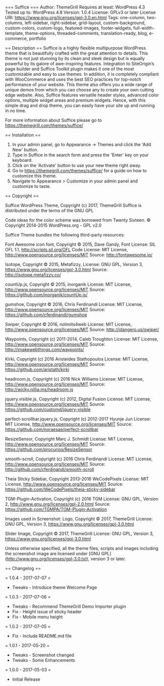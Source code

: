 === Suffice ===
Author: ThemeGrill
Requires at least: WordPress 4.3
Tested up to: WordPress 4.8
Version: 1.0.4
License: GPLv3 or later
License URI: https://www.gnu.org/licenses/gpl-3.0.en.html
Tags: one-column, two-columns, left-sidebar, right-sidebar, grid-layout, custom-background, custom-colors, custom-logo, featured-images, footer-widgets, full-width-template, theme-options, threaded-comments, translation-ready, blog, e-commerce, portfolio

== Description ==
Suffice is a highly flexible multipurpose WordPress theme that is beautifully crafted with the great attention to details. This theme is not just stunning by its clean and sleek design but is equally powerful by its galore of awe-inspiring features. Integration to SiteOrigin’s page builder and Suffice Toolkit plugin makes it one of the most customizable and easy to use themes. In addition, it is completely compliant with WooCommerce and uses the best SEO practices for top-notch performance of your website. This theme also offers you a wide range of unique demos from which you can choose any to create your own cutting edge website. Also, Suffice features versatile header styles, advanced color options, multiple widget areas and premium widgets. Hence, with this simple drag and drop theme, you can easily have your site up and running in no time.

For more information about Suffice please go to https://themegrill.com/themes/suffice/

== Installation ==

1. In your admin panel, go to Appearance -> Themes and click the 'Add New' button.
2. Type in Suffice in the search form and press the 'Enter' key on your keyboard.
3. Click on the 'Activate' button to use your new theme right away.
4. Go to https://themegrill.com/themes/suffice/ for a guide on how to customize this theme.
5. Navigate to Appearance > Customize in your admin panel and customize to taste.

== Copyright ==

Suffice WordPress Theme, Copyright (c) 2017, ThemeGrill
Suffice is distributed under the terms of the GNU GPL

Code ideas for the color scheme was borrowed from Twenty Sixteen. © Copyright 2014-2015 WordPress.org - GPL v2.0

Suffice Theme bundles the following third-party resources:

Font Awesome icon font, Copyright © 2015, Dave Gandy,
Font License: SIL OFL 1.1, http://scripts.sil.org/OFL
Code License: MIT License, http://www.opensource.org/licenses/MIT
Source: http://fontawesome.io/

Isotope, Copyright © 2015, Metafizzy,
License: GNU GPL, Version 3, https://www.gnu.org/licenses/gpl-3.0.html
Source: http://isotope.metafizzy.co/

countUp.js, Copyright © 2015, inorganik
License: MIT License, http://www.opensource.org/licenses/MIT
Source: https://github.com/inorganik/countUp.js/

gumshoe, Copyright © 2016, Chris Ferdinandi
License: MIT License, http://www.opensource.org/licenses/MIT
Source: https://github.com/cferdinandi/gumshoe

Swiper, Copyright © 2016, nolimits4web
License: MIT License, http://www.opensource.org/licenses/MIT
Source: http://idangero.us/swiper/

Waypoints, Copyright (c) 2011-2014, Caleb Troughton
License: MIT License, http://www.opensource.org/licenses/MIT
Source: http://imakewebthings.com/waypoints/

Kirki, Copyright (c) 2016 Aristeides Stathopoulos
License: MIT License, http://www.opensource.org/licenses/MIT
Source: https://github.com/aristath/kirki

headroom.js, Copyright (c) 2016 Nick Williams
License: MIT License, http://www.opensource.org/licenses/MIT
Source: http://wicky.nillia.ms/headroom.js

jquery.visible.js, Copyright (c) 2012, Digital Fusion
License: MIT License, http://www.opensource.org/licenses/MIT
Source: https://github.com/customd/jquery-visible

perfect-scrollbar.jquery.js, Copyright (c) 2012-2017 Hyunje Jun
License: MIT License, http://www.opensource.org/licenses/MIT
Source: https://github.com/noraesae/perfect-scrollbar

ResizeSensor, Copyright Marc J. Schmidt
License: MIT License, http://www.opensource.org/licenses/MIT
Source: https://github.com/procurios/ResizeSensor

smooth-scroll, Copyright (c) 2016 Chris Ferdinandi
License: MIT License, http://www.opensource.org/licenses/MIT
Source: http://github.com/cferdinandi/smooth-scroll

Theia Sticky Sidebar, Copyright 2013-2016 WeCodePixels
License: MIT License, http://www.opensource.org/licenses/MIT
Source: https://github.com/WeCodePixels/theia-sticky-sidebar

TGM-Plugin-Activation, Copyright (c) 2016 TGM
License: GNU GPL, Version 2, http://www.gnu.org/licenses/gpl-2.0.html
Source: https://github.com/TGMPA/TGM-Plugin-Activation

Images used in Screenshot:
Logo, Copyright © 2017, ThemeGrill
License: GNU GPL, Version 3, https://www.gnu.org/licenses/gpl-3.0.html

Slider Image, Copyright © 2017, ThemeGrill
License: GNU GPL, Version 3, https://www.gnu.org/licenses/gpl-3.0.html

Unless otherwise specified, all the theme files, scripts and images including the screenshot image are licensed under [GNU GPL] (http://www.gnu.org/licenses/gpl-3.0.txt), version 3 or later.

== Changelog ==

= 1.0.4 - 2017-07-07 =
* Tweaks - Introduce theme Welcome Page

= 1.0.3 - 2017-07-06 =
* Tweaks - Recommend ThemeGrill Demo Importer plugin
* Fix - Height issue of sticky header
* Fix - Mobile menu height

= 1.0.2 - 2017-07-05 =
* Fix - Include README.md file

= 1.0.1 - 2017-05-20 =
* Tweaks - Screenshot changed
* Tweaks - Some Enhancements

= 1.0.0 - 2017-05-03 =
* Initial Release
